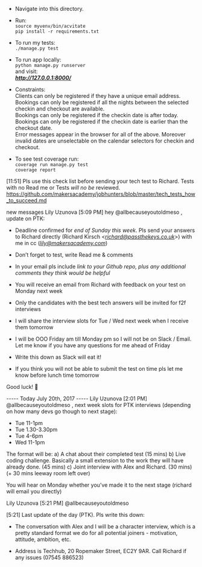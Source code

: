 * Navigate into this directory.
* Run:        
  ```source myvenv/bin/acvitate```        
  ```pip install -r requirements.txt```
* To run my tests:  
  ```./manage.py test```
* To run app locally:     
  ```python manage.py runserver```   
  and visit:   
  ***http://127.0.0.1:8000/***


* Constraints:        
  Clients can only be registered if they have a unique email address.    
  Bookings can only be registered if all the nights between the selected checkin and checkout are available.       
  Bookings can only be registered if the checkin date is after today.     
  Bookings can only be registered if the checkin date is earlier than the checkout date.   
  Error messages appear in the browser for all of the above.  Moreover invalid dates are unselectable on the calendar selectors for checkin and checkout.          

* To see test coverage run:  
  ```coverage run manage.py test```   
  ```coverage report```

[11:51]
Pls use this check list before sending your tech test to Richard. Tests with no Read me or Tests *will no be* reviewed.
https://github.com/makersacademy/jobhunters/blob/master/tech_tests_how_to_succeed.md


new messages
Lily Uzunova
[5:09 PM]
hey @allbecauseyoutoldmeso , update on PTK:
- Deadline confirmed for *end of Sunday this week*. Pls send your answers to Richard directly (Richard Kirsch <*richard@passthekeys.co.uk*>) with me in cc (*lily@makersacademy.com*)
- Don’t forget to test, write Read me & comments
- In your email pls include *link to your Github repo, plus any additional comments they think would be helpful*
- You will receive an email from Richard with feedback on your test on Monday next week
- Only the candidates with the best tech answers will be invited for f2f interviews
- I will share the interview slots for Tue / Wed next week when I receive them tomorrow
- I will be OOO Friday am till Monday pm so I will not be on Slack / Email. Let me know if you have any questions for me ahead of Friday

- Write this down as Slack will eat it!

- If you think you will not be able to submit the test on time pls let me know before lunch time tomorrow

Good luck! :slightly_smiling_face:



----- Today July 20th, 2017 -----
Lily Uzunova
[2:01 PM]
@allbecauseyoutoldmeso , next week slots for PTK interviews (depending on how many devs go though to next stage):

* Tue 11-1pm
* Tue 1.30-3.30pm
* Tue 4-6pm
* Wed 11-1pm

The format will be:
a) A chat about their completed test (15 mins)
b) Live coding challenge. Basically a small extension to the work they will have already done. (45 mins)
c) Joint interview with Alex and Richard. (30 mins)
(+ 30 mins leeway room left over)

You will hear on Monday whether you’ve made it to the next stage (richard will email you directly)


Lily Uzunova [5:21 PM]
@allbecauseyoutoldmeso


[5:21]
Last update of the day (PTK). Pls write this down:

- The conversation with Alex and I will be a character interview, which is a pretty standard format we do for all potential joiners - motivation, attitude, ambition, etc.

- Address is Techhub, 20 Ropemaker Street, EC2Y 9AR. Call Richard if any issues (07545 886523)
